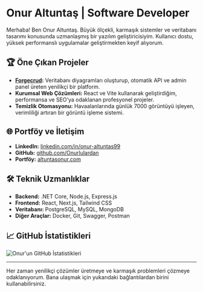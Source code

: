 # Onur Altuntaş | Software Developer

Merhaba! Ben Onur Altuntaş. Büyük ölçekli, karmaşık sistemler ve veritabanı tasarımı konusunda uzmanlaşmış bir yazılım geliştiricisiyim. Kullanıcı dostu, yüksek performanslı uygulamalar geliştirmekten keyif alıyorum.

## 🏆 Öne Çıkan Projeler
- **[Forgecrud](https://forgecrud.com/):** Veritabanı diyagramları oluşturup, otomatik API ve admin panel üreten yenilikçi bir platform.
- **Kurumsal Web Çözümleri:** React ve Vite kullanarak geliştirdiğim, performansa ve SEO’ya odaklanan profesyonel projeler.
- **Temizlik Otomasyonu:** Havaalanlarında günlük 7000 görüntüyü işleyen, verimliliği artıran bir görüntü işleme sistemi.

## 🌐 Portföy ve İletişim
- **LinkedIn:** [linkedin.com/in/onur-altuntas99](https://linkedin.com/in/onur-altuntas99)  
- **GitHub:** [github.com/Onurlulardan](https://github.com/Onurlulardan)  
- **Portföy:** [altuntasonur.com](https://altuntasonur.com)  

## 🛠️ Teknik Uzmanlıklar
- **Backend:** .NET Core, Node.js, Express.js  
- **Frontend:** React, Next.js, Tailwind CSS  
- **Veritabanı:** PostgreSQL, MySQL, MongoDB  
- **Diğer Araçlar:** Docker, Git, Swagger, Postman  

## 📈 GitHub İstatistikleri
![Onur'un GitHub İstatistikleri](https://github-readme-stats.vercel.app/api?username=Onurlulardan&show_icons=true&theme=default)  

---

Her zaman yenilikçi çözümler üretmeye ve karmaşık problemleri çözmeye odaklanıyorum. Bana ulaşmak için yukarıdaki bağlantılardan birini kullanabilirsiniz.
